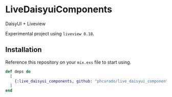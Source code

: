 # LiveDaisyuiComponents

DaisyUI + Liveview

Experimental project using `liveview 0.18`.

## Installation

Reference this repository on your `mix.exs` file to start using.

```elixir
def deps do
  [
    {:live_daisyui_components, github: "phcurado/live_daisyui_components"}
  ]
end
```
